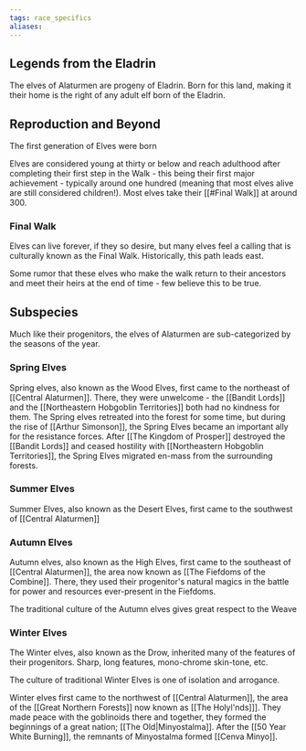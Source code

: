 ```yaml
---
tags: race_specifics
aliases:
---
```

## Legends from the Eladrin
The elves of Alaturmen are progeny of Eladrin. Born for this land, making it their home is the right of any adult elf born of the Eladrin.

## Reproduction and Beyond
The first generation of Elves were born 

Elves are considered young at thirty or below and reach adulthood after completing their first step in the Walk - this being their first major achievement - typically around one hundred (meaning that most elves alive are still considered children!). Most elves take their [[#Final Walk]] at around 300.

### Final Walk
Elves can live forever, if they so desire, but many elves feel a calling that is culturally known as the Final Walk. Historically, this path leads east.

Some rumor that these elves who make the walk return to their ancestors and meet their heirs at the end of time - few believe this to be true.

## Subspecies
Much like their progenitors, the elves of Alaturmen are sub-categorized by the seasons of the year.

### Spring Elves
Spring elves, also known as the Wood Elves, first came to the northeast of [[Central Alaturmen]]. There, they were unwelcome - the [[Bandit Lords]] and the [[Northeastern Hobgoblin Territories]] both had no kindness for them. The Spring elves retreated into the forest for some time, but during the rise of [[Arthur Simonson]], the Spring Elves became an important ally for the resistance forces. After [[The Kingdom of Prosper]] destroyed the [[Bandit Lords]] and ceased hostility with [[Northeastern Hobgoblin Territories]], the Spring Elves migrated en-mass from the surrounding forests.

### Summer Elves
Summer Elves, also known as the Desert Elves, first came to the southwest of [[Central Alaturmen]]

### Autumn Elves
Autumn elves, also known as the High Elves, first came to the southeast of [[Central Alaturmen]], the area now known as [[The Fiefdoms of the Combine]]. There, they used their progenitor's natural magics in the battle for power and resources ever-present in the Fiefdoms. 

The traditional culture of the Autumn elves gives great respect to the Weave

### Winter Elves
The Winter elves, also known as the Drow, inherited many of the features of their progenitors. Sharp, long features, mono-chrome skin-tone, etc.

The culture of traditional Winter Elves is one of isolation and arrogance. 

Winter elves first came to the northwest of [[Central Alaturmen]], the area of the [[Great Northern Forests]] now known as [[The Holyl'nds]]]. They made peace with the goblinoids there and together, they formed the beginnings of a great nation; [[The Old|Minyostalma]]. After the [[50 Year White Burning]], the remnants of Minyostalma formed [[Cenva Minyo]].

